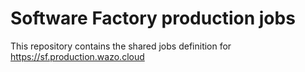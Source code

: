 # Software Factory production jobs

This repository contains the shared jobs definition for https://sf.production.wazo.cloud
